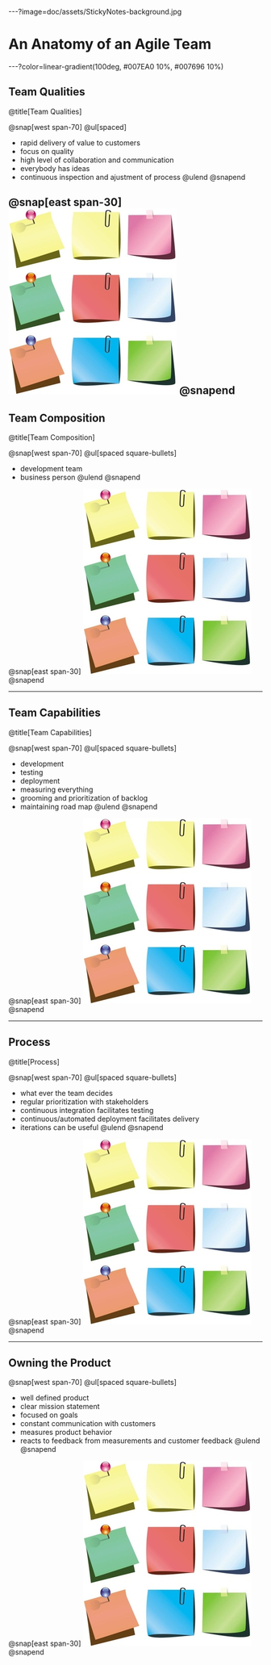 ---?image=doc/assets/StickyNotes-background.jpg
# An Anatomy of an Agile Team


---?color=linear-gradient(100deg, #007EA0 10%, #007696 10%)
## Team Qualities
@title[Team Qualities]

@snap[west span-70]
@ul[spaced]
- rapid delivery of value to customers
- focus on quality
- high level of collaboration and communication
- everybody has ideas
- continuous inspection and ajustment of process
@ulend
@snapend

@snap[east span-30]
![stickynotes1](doc/assets/stickynotes.jpg)
@snapend
---
## Team Composition
@title[Team Composition]

@snap[west span-70]
@ul[spaced square-bullets]
- development team
- business person
@ulend
@snapend

@snap[east span-30]
![stickynotes2](doc/assets/stickynotes.jpg)
@snapend

---
## Team Capabilities
@title[Team Capabilities]

@snap[west span-70]
@ul[spaced square-bullets]
- development
- testing
- deployment
- measuring everything
- grooming and prioritization of backlog
- maintaining road map
@ulend
@snapend

@snap[east span-30]
![stickynotes3](doc/assets/stickynotes.jpg)
@snapend

---
## Process
@title[Process]

@snap[west span-70]
@ul[spaced square-bullets]
- what ever the team decides
- regular prioritization with stakeholders
- continuous integration facilitates testing
- continuous/automated deployment facilitates delivery
- iterations can be useful
@ulend
@snapend

@snap[east span-30]
![stickynotes](doc/assets/stickynotes.jpg)
@snapend

---
## Owning the Product

@snap[west span-70]
@ul[spaced square-bullets]
- well defined product
- clear mission statement
- focused on goals
- constant communication with customers
- measures product behavior 
- reacts to feedback from measurements and customer feedback
@ulend
@snapend

@snap[east span-30]
![stickynotes](doc/assets/stickynotes.jpg)
@snapend